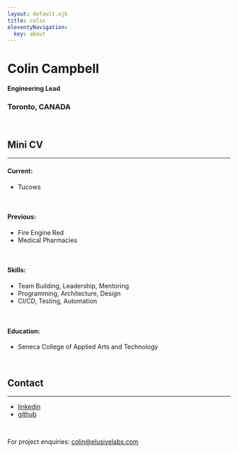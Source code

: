 ```yaml
---
layout: default.njk
title: colin
eleventyNavigation:
  key: about
---
```


# Colin Campbell
**Engineering Lead**
### Toronto, CANADA
<p>&nbsp;</p>

## Mini CV
---
#### Current: 
* Tucows

<p>&nbsp;</p>

#### Previous:
* Fire Engine Red
* Medical Pharmacies

<p>&nbsp;</p>

#### Skills:
* Team Building, Leadership, Mentoring
* Programming, Architecture, Design
* CI/CD, Testing, Automation

<p>&nbsp;</p>

#### Education:
* Seneca College of Applied Arts and Technology

<p>&nbsp;</p>

## Contact
---
* [linkedin](https://www.linkedin.com/in/colincode/)
* [github](https://github.com/ccmpb)

<p>&nbsp;</p>

For project enquiries: [colin@elusivelabs.com](mailto:colin@elusivelabs.com)
